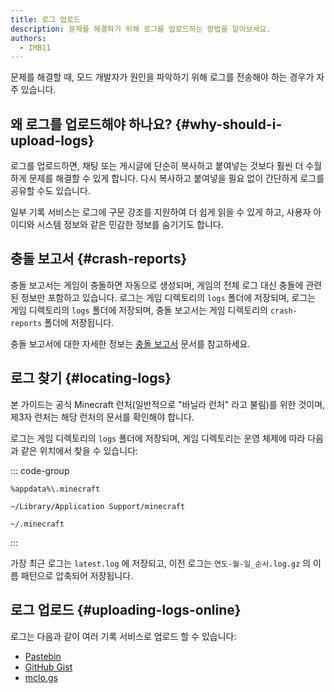 ```yaml
---
title: 로그 업로드
description: 문제를 해결하기 위해 로그를 업로드하는 방법을 알아보세요.
authors:
  - IMB11
---
```


문제를 해결할 때, 모드 개발자가 원인을 파악하기 위해 로그를 전송해야 하는 경우가 자주 있습니다.

## 왜 로그를 업로드해야 하나요? {#why-should-i-upload-logs}

로그를 업로드하면, 채팅 또는 게시글에 단순히 복사하고 붙여넣는 것보다 훨씬 더 수월하게 문제를 해결할 수 있게 합니다. 다시 복사하고 붙여넣을 필요 없이 간단하게 로그를 공유할 수도 있습니다.

일부 기록 서비스는 로그에 구문 강조를 지원하여 더 쉽게 읽을 수 있게 하고, 사용자 아이디와 시스템 정보와 같은 민감한 정보를 숨기기도 합니다.

## 충돌 보고서 {#crash-reports}

충돌 보고서는 게임이 충돌하면 자동으로 생성되며, 게임의 전체 로그 대신 충돌에 관련된 정보만 포함하고 있습니다. 로그는 게임 디렉토리의 `logs` 폴더에 저장되며, 로그는 게임 디렉토리의 `logs` 폴더에 저장되며, 충돌 보고서는 게임 디렉토리의 `crash-reports` 폴더에 저장됩니다.

충돌 보고서에 대한 자세한 정보는 [충돌 보고서](./crash-reports) 문서를 참고하세요.

## 로그 찾기 {#locating-logs}

본 가이드는 공식 Minecraft 런처(일반적으로 "바닐라 런처" 라고 불림)를 위한 것이며, 제3자  런처는 해당 런처의 문서를 확인해야 합니다.

로그는 게임 디렉토리의 `logs` 폴더에 저장되며, 게임 디렉토리는 운영 체제에 따라 다음과 같은 위치에서 찾을 수 있습니다:

::: code-group

```:no-line-numbers [Windows]
%appdata%\.minecraft
```

```:no-line-numbers [macOS]
~/Library/Application Support/minecraft
```

```:no-line-numbers [Linux]
~/.minecraft
```

:::

가장 최근 로그는 `latest.log` 에 저장되고, 이전 로그는 `연도-월-일_순서.log.gz` 의 이름 패턴으로 압축되어 저장됩니다.

## 로그 업로드 {#uploading-logs-online}

로그는 다음과 같이 여러 기록 서비스로 업로드 할 수 있습니다:

- [Pastebin](https://pastebin.com/)
- [GitHub Gist](https://gist.github.com/)
- [mclo.gs](https://mclo.gs/)
